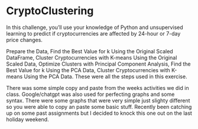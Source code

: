 # CryptoClustering

In this challenge, you’ll use your knowledge of Python and unsupervised learning to predict if cryptocurrencies are affected by 24-hour or 7-day price changes.

Prepare the Data, Find the Best Value for k Using the Original Scaled DataFrame, Cluster Cryptocurrencies with K-means Using the Original Scaled Data, Optimize Clusters with Principal Component Analysis, Find the Best Value for k Using the PCA Data, Cluster Cryptocurrencies with K-means Using the PCA Data. These were all the steps used in this exercise.

There was some simple copy and paste from the weeks activities we did in class. Google/chatgpt was also used for perfecting graphs and some syntax. There were some graphs that were very simple just slighty different so you were able to copy an paste some basic stuff. Recently been catching up on some past assignments but I decided to knock this one out on the last holiday weekend. 
